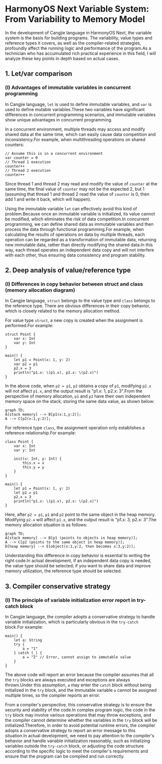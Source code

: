 # HarmonyOS Next Variable System: From Variability to Memory Model
In the development of Cangjie language in HarmonyOS Next, the variable system is the basis for building programs. The variability, value types and reference types it covers, as well as the compiler-related strategies, profoundly affect the running logic and performance of the program.As a technician who has accumulated rich practical experience in this field, I will analyze these key points in depth based on actual cases.

## 1. Let/var comparison
### (I) Advantages of immutable variables in concurrent programming
In Cangjie language, `let` is used to define immutable variables, and `var` is used to define mutable variables.These two variables have significant differences in concurrent programming scenarios, and immutable variables show unique advantages in concurrent programming.

In a concurrent environment, multiple threads may access and modify shared data at the same time, which can easily cause data competition and inconsistency.For example, when multithreading operations on shared counters:
```cj
// Assume this is in a concurrent environment
var counter = 0
// Thread 1 execution
counter++
// Thread 2 execution
counter++
```
Since thread 1 and thread 2 may read and modify the value of `counter` at the same time, the final value of `counter` may not be the expected 2, but 1 (assuming that thread 1 and thread 2 read the value of `counter` is 0, then add 1 and write it back, which will happen).

Using the immutable variable `let` can effectively avoid this kind of problem.Because once an immutable variable is initialized, its value cannot be modified, which eliminates the risk of data competition.In concurrent programming, we can define shared data as immutable variables and then process the data through functional programming.For example, when calculating the results of operations on data by multiple threads, each operation can be regarded as a transformation of immutable data, returning new immutable data, rather than directly modifying the shared data.In this way, each thread operates an independent data copy and will not interfere with each other, thus ensuring data consistency and program stability.

## 2. Deep analysis of value/reference type
### (I) Differences in copy behavior between struct and class (memory allocation diagram)
In Cangjie language, `struct` belongs to the value type and `class` belongs to the reference type. There are obvious differences in their copy behavior, which is closely related to the memory allocation method.

For value type `struct`, a new copy is created when the assignment is performed.For example:
```cj
struct Point {
    var x: Int
    var y: Int
}

main() {
    let p1 = Point(x: 1, y: 2)
    var p2 = p1
    p2.x = 3
    println("p1.x: \(p1.x), p2.x: \(p2.x)")
}
```
In the above code, when `p2 = p1`, `p2` obtains a copy of `p1`, modifying `p2.x` will not affect `p1.x`, and the output result is "p1.x: 1, p2.x: 3".From the perspective of memory allocation, `p1` and `p2` have their own independent memory space on the stack, storing the same data value, as shown below:
```mermaid
graph TD;
A[stack memory] --> B[p1(x:1,y:2)];
A --> C[p2(x:1,y:2)];
```

For reference type `class`, the assignment operation only establishes a reference relationship.For example:
```cj
class Point {
    var x: Int
    var y: Int

    init(x: Int, y: Int) {
        this.x = x
        this.y = y
    }
}

main() {
    let p1 = Point(x: 1, y: 2)
    let p2 = p1
    p2.x = 3
    println("p1.x: \(p1.x), p2.x: \(p2.x)")
}
```
Here, after `p2 = p1`, `p1` and `p2` point to the same object in the heap memory. Modifying `p2.x` will affect `p1.x`, and the output result is "p1.x: 3, p2.x: 3".The memory allocation situation is as follows:
```mermaid
graph TD;
A[stack memory] --> B[p1 (points to objects in heap memory)];
A --> C[p2 (points to the same object in heap memory)];
D[heap memory] --> E[object(x:1,y:2, then becomes x:3,y:2)];
```

Understanding this difference in copy behavior is essential to writing the right code.In actual development, if an independent data copy is needed, the value type should be selected; if you want to share data and improve memory utilization, the reference type should be selected.

## 3. Compiler conservative strategy
### (I) The principle of variable initialization error report in try-catch block
In Cangjie language, the compiler adopts a conservative strategy to handle variable initialization, which is particularly obvious in the `try-catch` block.For example:
```cj
main() {
    let a: String
    try {
        a = "1"
    } catch (_) {
        a = "2" // Error, cannot assign to immutable value
    }
}
```
The above code will report an error because the compiler assumes that all the `try` blocks are always executed and exceptions are always thrown.Under this assumption, `a` may enter the `catch` block without being initialized in the `try` block, and the immutable variable `a` cannot be assigned multiple times, so the compiler reports an error.

From a compiler's perspective, this conservative strategy is to ensure the security and stability of the code.In complex program logic, the code in the `try` block may involve various operations that may throw exceptions, and the compiler cannot determine whether the variables in the `try` block will be initialized.Therefore, in order to avoid potential runtime errors, the compiler adopts a conservative strategy to report an error message to this situation.In actual development, we need to pay attention to the compiler's behavior and handle variable initialization reasonably, such as initializing variables outside the `try-catch` block, or adjusting the code structure according to the specific logic to meet the compiler's requirements and ensure that the program can be compiled and run correctly.
